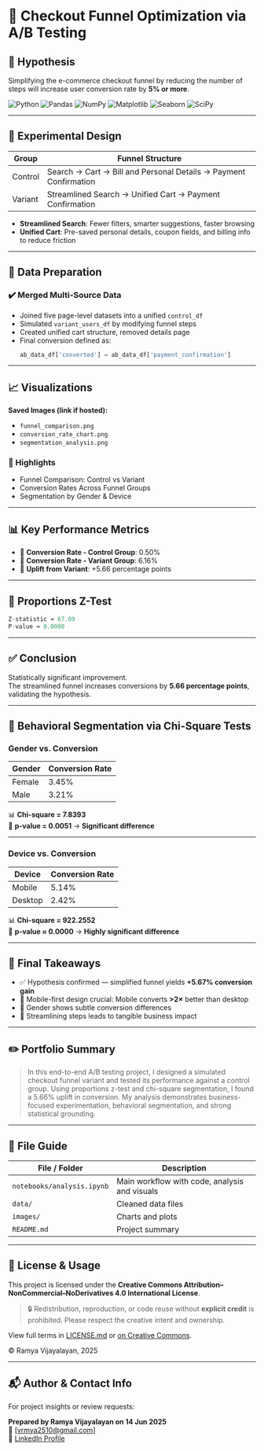 # 🧪 Checkout Funnel Optimization via A/B Testing

## 🎯 Hypothesis

Simplifying the e-commerce checkout funnel by reducing the number of steps will increase user conversion rate by **5% or more**.

![Python](https://img.shields.io/badge/Language-Python-3776AB?logo=python&logoColor=white)
![Pandas](https://img.shields.io/badge/Library-Pandas-150458?logo=pandas&logoColor=white)
![NumPy](https://img.shields.io/badge/Library-NumPy-013243?logo=numpy&logoColor=white)
![Matplotlib](https://img.shields.io/badge/Library-Matplotlib-20232A?logo=matplotlib&logoColor=white)
![Seaborn](https://img.shields.io/badge/Library-Seaborn-43B02A)
![SciPy](https://img.shields.io/badge/Library-SciPy-8CAAE6?logo=scipy&logoColor=white)

---

## 🧱 Experimental Design

| Group     | Funnel Structure                                      |
|-----------|--------------------------------------------------------|
| Control   | Search → Cart → Bill and Personal Details → Payment Confirmation |
| Variant   | Streamlined Search → Unified Cart → Payment Confirmation |

- **Streamlined Search**: Fewer filters, smarter suggestions, faster browsing
- **Unified Cart**: Pre-saved personal details, coupon fields, and billing info to reduce friction

---

## 📂 Data Preparation

### ✔️ Merged Multi-Source Data

- Joined five page-level datasets into a unified `control_df`
- Simulated `variant_users_df` by modifying funnel steps
- Created unified cart structure, removed details page
- Final conversion defined as:  
  ```python
  ab_data_df['converted'] = ab_data_df['payment_confirmation']
  ```
---
## 📈 Visualizations

**Saved Images (link if hosted):**
- `funnel_comparison.png`
- `conversion_rate_chart.png`
- `segmentation_analysis.png`

### 📌 Highlights
- Funnel Comparison: Control vs Variant  
- Conversion Rates Across Funnel Groups  
- Segmentation by Gender & Device  

---

## 📊 Key Performance Metrics

- 🔄 **Conversion Rate - Control Group**: 0.50%  
- 🚀 **Conversion Rate - Variant Group**: 6.16%  
- 🎯 **Uplift from Variant**: +5.66 percentage points  

---

## 📐 Proportions Z-Test

```python
Z-statistic ≈ 67.09  
P-value ≈ 0.0000
```
---

## ✅ Conclusion

Statistically significant improvement.  
The streamlined funnel increases conversions by **5.66 percentage points**, validating the hypothesis.

---

## 🧠 Behavioral Segmentation via Chi-Square Tests

### Gender vs. Conversion

| Gender | Conversion Rate |
|--------|------------------|
| Female | 3.45%            |
| Male   | 3.21%            |

📊 **Chi-square = 7.8393**  
🧪 **p-value = 0.0051** → **Significant difference**

---

### Device vs. Conversion

| Device  | Conversion Rate |
|---------|------------------|
| Mobile  | 5.14%            |
| Desktop | 2.42%            |

📊 **Chi-square = 922.2552**  
🧪 **p-value ≈ 0.0000** → **Highly significant difference**

---

## 🏁 Final Takeaways

- ✅ Hypothesis confirmed — simplified funnel yields **+5.67% conversion gain**
- 📱 Mobile-first design crucial: Mobile converts **>2×** better than desktop
- 👩 Gender shows subtle conversion differences
- 🎯 Streamlining steps leads to tangible business impact

---

## ✏️ Portfolio Summary

> In this end-to-end A/B testing project, I designed a simulated checkout funnel variant and tested its performance against a control group. Using proportions z-test and chi-square segmentation, I found a 5.66% uplift in conversion. My analysis demonstrates business-focused experimentation, behavioral segmentation, and strong statistical grounding.

---

## 📂 File Guide

| File / Folder             | Description                                      |
|---------------------------|--------------------------------------------------|
| `notebooks/analysis.ipynb` | Main workflow with code, analysis and visuals     |
| `data/`                   | Cleaned data files                                |
| `images/`                 | Charts and plots                                  |
| `README.md`               | Project summary                                   |

---

## 📜 License & Usage

This project is licensed under the **Creative Commons Attribution–NonCommercial–NoDerivatives 4.0 International License**.

> 🔒 Redistribution, reproduction, or code reuse without **explicit credit** is prohibited. Please respect the creative intent and ownership.

View full terms in [LICENSE.md](./LICENSE.md) or [on Creative Commons](https://creativecommons.org/licenses/by-nc-nd/4.0/).

© Ramya Vijayalayan, 2025

---
## 📬 Author & Contact Info

For project insights or review requests:

**Prepared by Ramya Vijayalayan on 14 Jun 2025**  
📧 [vrmya2510@gmail.com]  
🔗 [LinkedIn Profile](https://linkedin.com/in/ramya-vijayalayan-9a51b2289)
